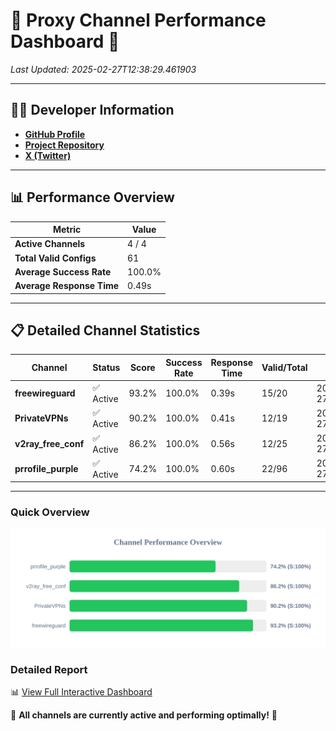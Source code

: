 # 🌟 Proxy Channel Performance Dashboard 🌟

_Last Updated: 2025-02-27T12:38:29.461903_

---

## 👩‍💻 Developer Information

- **[GitHub Profile](https://github.com/4n0nymou3)**  
- **[Project Repository](https://github.com/4n0nymou3/multi-proxy-config-fetcher)**  
- **[X (Twitter)](https://x.com/4n0nymou3)**  

---

## 📊 Performance Overview

| Metric                | Value       |
|-----------------------|-------------|
| **Active Channels**   | 4 / 4       |
| **Total Valid Configs** | 61          |
| **Average Success Rate** | 100.0%      |
| **Average Response Time** | 0.49s       |

---

## 📋 Detailed Channel Statistics

| Channel          | Status     | Score  | Success Rate | Response Time | Valid/Total | Last Success               |
|------------------|------------|--------|--------------|---------------|-------------|----------------------------|
| **freewireguard**  | ✅ Active  | 93.2%  | 100.0% | 0.39s         | 15/20       | 2025-02-27T12:38:29.460164 |
| **PrivateVPNs**  | ✅ Active  | 90.2%  | 100.0% | 0.41s         | 12/19       | 2025-02-27T12:38:29.048270 |
| **v2ray_free_conf**  | ✅ Active  | 86.2%  | 100.0% | 0.56s         | 12/25       | 2025-02-27T12:38:28.593195 |
| **prrofile_purple**  | ✅ Active  | 74.2%  | 100.0% | 0.60s         | 22/96       | 2025-02-27T12:38:27.974157 |

---

### Quick Overview
<div align="center">
  <a href="https://raw.githubusercontent.com/nullluser/NullRepo/refs/heads/main/assets/channel_stats_chart.svg">
    <img src="https://raw.githubusercontent.com/nullluser/NullRepo/refs/heads/main/assets/channel_stats_chart.svg" alt="Source Performance Statistics" width="800">
  </a>
</div>

### Detailed Report
📊 [View Full Interactive Dashboard](https://htmlpreview.github.io/?https://github.com/nullluser/NullRepo/blob/main/assets/performance_report.html)

🎉 **All channels are currently active and performing optimally!** 🎉
